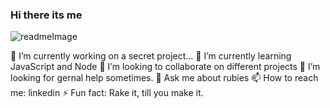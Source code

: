 ### Hi there its me
![readmeImage](https://user-images.githubusercontent.com/68996309/101536472-55133100-399a-11eb-8f54-b8fb6fb26fab.gif)

🔭 I’m currently working on a secret project...
🌱 I’m currently learning JavaScript and Node
👯 I’m looking to collaborate on different projects
🤔 I’m looking for gernal help sometimes.
💬 Ask me about rubies
📫 How to reach me: linkedin 
⚡ Fun fact: Rake it, till you make it.
<!--
**MrBeamer/MrBeamer** is a ✨ _special_ ✨ repository because its `README.md` (this file) appears on your GitHub profile.



-->
